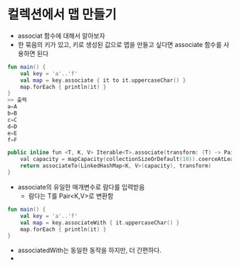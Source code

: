 # 컬렉션에서 맵 만들기

- associat 함수에 대해서 알아보자
- 한 묶음의 키가 있고, 키로 생성된 값으로 맵을 만들고 싶다면 associate 함수를 사용하면 된다

```kotlin
fun main() {
    val key = 'a'..'f'
    val map = key.associate { it to it.uppercaseChar() }
    map.forEach { println(it) }
}
>> 출력
a=A
b=B
c=C
d=D
e=E
f=F
```

```c++
public inline fun <T, K, V> Iterable<T>.associate(transform: (T) -> Pair<K, V>): Map<K, V> {
    val capacity = mapCapacity(collectionSizeOrDefault(10)).coerceAtLeast(16)
    return associateTo(LinkedHashMap<K, V>(capacity), transform)
}
```

- associate의 유일한 매개변수로 람다를 입력받음
  - 람다는 T를 Pair<K,V>로 변환함

```kotlin
fun main() {
    val key = 'a'..'f'
    val map = key.associateWith { it.uppercaseChar() }
    map.forEach { println(it) }
}
```

- associatedWith는 동일한 동작을 하지만, 더 간편하다.
- 